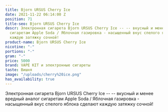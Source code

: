 ```yaml
---
title: Bjorn URSUS Cherry Ice
date: 2021-11-22 06:14:00 Z
position: 71
title-seo: Bjorn URSUS Cherry Ice
descr: Электронная сигарета Bjorn URSUS Cherry Ice -- -- вкусный и менее вредный аналог
  сигаретам Apple Soda / Яблочная газировка - насыщенный вкус спелого яблока сделают
  каждую затяжку сочной!
product-name: Bjorn URSUS Cherry Ice
nicotine: "-"
portions: "-"
gram: "-"
price: 5000
brand: VAPE KIT и электронные сигареты
taste: Вишня
image: "/uploads/cherry%20ice.png"
has_availability: true
---
```


Электронная сигарета Bjorn URSUS Cherry Ice -- -- вкусный и менее вредный аналог сигаретам Apple Soda / Яблочная газировка - насыщенный вкус спелого яблока сделают каждую затяжку сочной!